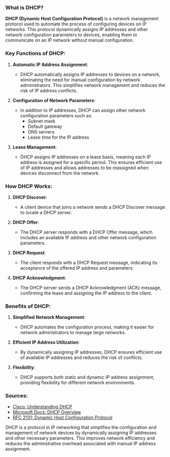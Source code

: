 ### What is DHCP?

**DHCP (Dynamic Host Configuration Protocol)** is a network management protocol used to automate the process of configuring devices on IP networks. This protocol dynamically assigns IP addresses and other network configuration parameters to devices, enabling them to communicate on an IP network without manual configuration.

### Key Functions of DHCP:

1. **Automatic IP Address Assignment**:
   - DHCP automatically assigns IP addresses to devices on a network, eliminating the need for manual configuration by network administrators. This simplifies network management and reduces the risk of IP address conflicts.

2. **Configuration of Network Parameters**:
   - In addition to IP addresses, DHCP can assign other network configuration parameters such as:
     - Subnet mask
     - Default gateway
     - DNS servers
     - Lease time for the IP address

3. **Lease Management**:
   - DHCP assigns IP addresses on a lease basis, meaning each IP address is assigned for a specific period. This ensures efficient use of IP addresses and allows addresses to be reassigned when devices disconnect from the network.

### How DHCP Works:

1. **DHCP Discover**:
   - A client device that joins a network sends a DHCP Discover message to locate a DHCP server.

2. **DHCP Offer**:
   - The DHCP server responds with a DHCP Offer message, which includes an available IP address and other network configuration parameters.

3. **DHCP Request**:
   - The client responds with a DHCP Request message, indicating its acceptance of the offered IP address and parameters.

4. **DHCP Acknowledgment**:
   - The DHCP server sends a DHCP Acknowledgment (ACK) message, confirming the lease and assigning the IP address to the client.

### Benefits of DHCP:

1. **Simplified Network Management**:
   - DHCP automates the configuration process, making it easier for network administrators to manage large networks.

2. **Efficient IP Address Utilization**:
   - By dynamically assigning IP addresses, DHCP ensures efficient use of available IP addresses and reduces the risk of conflicts.

3. **Flexibility**:
   - DHCP supports both static and dynamic IP address assignment, providing flexibility for different network environments.

### Sources:
- [Cisco: Understanding DHCP](https://www.cisco.com/c/en/us/support/docs/ip/dynamic-host-configuration-protocol-dhcp/13788-9.html)
- [Microsoft Docs: DHCP Overview](https://docs.microsoft.com/en-us/windows-server/networking/technologies/dhcp/dhcp-overview)
- [RFC 2131: Dynamic Host Configuration Protocol](https://tools.ietf.org/html/rfc2131)

DHCP is a protocol in IP networking that simplifies the configuration and management of network devices by dynamically assigning IP addresses and other necessary parameters. This improves network efficiency and reduces the administrative overhead associated with manual IP address assignment.